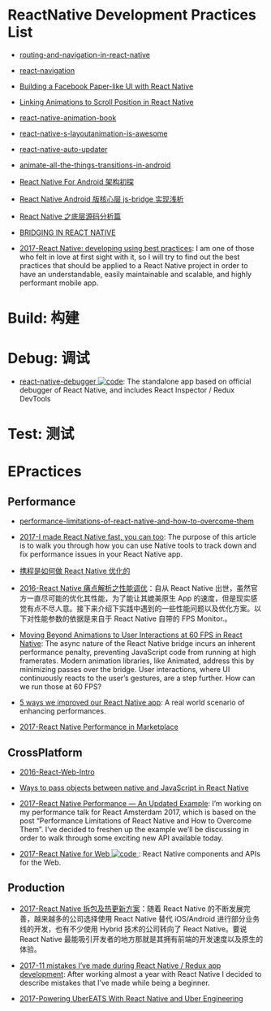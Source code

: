 # ReactNative Development Practices List

- [routing-and-navigation-in-react-native](https://medium.com/reactnativeacademy/routing-and-navigation-in-react-native-14859365fe2f#.mm9t5d235)

- [react-navigation](https://github.com/react-community/react-navigation)

- [Building a Facebook Paper-like UI with React Native](https://medium.com/@paramaggarwal/building-a-facebook-paper-like-ui-with-react-native-4a753623d343#.g1qvqe4kd)

- [Linking Animations to Scroll Position in React Native](https://medium.com/@albert.brand/linking-animations-to-scroll-position-in-react-native-5c55995f5a6e#.7l6netny1)

- [react-native-animation-book](http://browniefed.com/react-native-animation-book/)

- [react-native-s-layoutanimation-is-awesome](https://medium.com/@Jpoliachik/react-native-s-layoutanimation-is-awesome-4a4d317afd3e#.766zv38gf)

- [react-native-auto-updater](https://github.com/aerofs/react-native-auto-updater)

- [animate-all-the-things-transitions-in-android](https://medium.com/@andkulikov/animate-all-the-things-transitions-in-android-914af5477d50#.8fh117w2y)

- [React Native For Android 架构初探](http://mp.weixin.qq.com/s?__biz=MzI1MTA1MzM2Nw==&mid=207782506&idx=1&sn=3ff6b03c0d59fbda406f64739d9272cf&scene=1&srcid=1009Q3qo6mLeT2ydjdzUwLQ7&from=groupmessage&isappinstalled=0#rd)

- [React Native Android 版核心层 js-bridge 实现浅析](http://supercocoa.github.io/2015/09/26/react_native_android_js_bridge/)

- [React Native 之底层源码分析篇 ](http://blog.csdn.net/u014486880/article/details/51535391#rd)

- [BRIDGING IN REACT NATIVE](http://tadeuzagallo.com/blog/react-native-bridge/)

- [2017-React Native: developing using best practices](https://parg.co/beC): I am one of those who felt in love at first sight with it, so I will try to find out the best practices that should be applied to a React Native project in order to have an understandable, easily maintainable and scalable, and highly performant mobile app.

# Build: 构建

# Debug: 调试

- [react-native-debugger ![code](https://martrix-usa.oss-accelerate.aliyuncs.com/logo/code.svg)](https://parg.co/UhH): The standalone app based on official debugger of React Native, and includes React Inspector / Redux DevTools

# Test: 测试

# EPractices

## Performance

- [performance-limitations-of-react-native-and-how-to-overcome-them](https://medium.com/@talkol/performance-limitations-of-react-native-and-how-to-overcome-them-947630d7f440#.oftytc7lc)

- [2017-I made React Native fast, you can too](http://6me.us/3Yx9): The purpose of this article is to walk you through how you can use Native tools to track down and fix performance issues in your React Native app.

- [携程是如何做 React Native 优化的](https://zhuanlan.zhihu.com/p/23715716)

- [2016-React Native 痛点解析之性能调优](http://www.infoq.com/cn/articles/react-native-performance-tuning)：自从 React Native 出世，虽然官方一直尽可能的优化其性能，为了能让其媲美原生 App 的速度，但是现实感觉有点不尽人意。接下来介绍下实践中遇到的一些性能问题以及优化方案。以下对性能参数的依据是来自于 React Native 自带的 FPS Monitor.。

- [Moving Beyond Animations to User Interactions at 60 FPS in React Native](https://hackernoon.com/moving-beyond-animations-to-user-interactions-at-60-fps-in-react-native-b6b1fa0ba525#.s9qc4wo93): The async nature of the React Native bridge incurs an inherent performance penalty, preventing JavaScript code from running at high framerates. Modern animation libraries, like Animated, address this by minimizing passes over the bridge. User interactions, where UI continuously reacts to the user’s gestures, are a step further. How can we run those at 60 FPS?

- [5 ways we improved our React Native app](https://parg.co/b93): A real world scenario of enhancing performances.

- [2017-React Native Performance in Marketplace](https://parg.co/b2F)

## CrossPlatform

- [2016-React-Web-Intro](http://taobaofed.org/blog/2016/03/11/react-web-intro/)

- [Ways to pass objects between native and JavaScript in React Native](https://parg.co/bQj)

- [2017-React Native Performance — An Updated Example](https://hackernoon.com/react-native-performance-an-updated-example-6516bfde9c5c): I’m working on my performance talk for React Amsterdam 2017, which is based on the post “Performance Limitations of React Native and How to Overcome Them”. I’ve decided to freshen up the example we’ll be discussing in order to walk through some exciting new API available today.

- [2017-React Native for Web ![code](https://martrix-usa.oss-accelerate.aliyuncs.com/logo/code.svg) ](https://github.com/necolas/react-native-web): React Native components and APIs for the Web.

## Production

- [2017-React Native 拆包及热更新方案](http://solart.cc/2017/02/22/react-native-jsbundle_patch)：随着 React Native 的不断发展完善，越来越多的公司选择使用 React Native 替代 iOS/Android 进行部分业务线的开发，也有不少使用 Hybrid 技术的公司转向了 React Native。要说 React Native 最能吸引开发者的地方那就是其拥有前端的开发速度以及原生的体验。

- [2017-11 mistakes I’ve made during React Native / Redux app development](https://parg.co/bQS): After working almost a year with React Native I decided to describe mistakes that I’ve made while being a beginner.

- [2017-Powering UberEATS With React Native and Uber Engineering](https://eng.uber.com/ubereats-react-native/)
